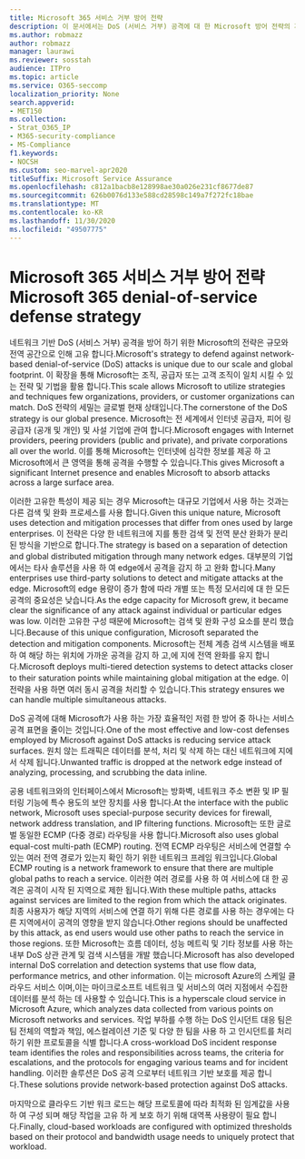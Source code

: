 ```yaml
---
title: Microsoft 365 서비스 거부 방어 전략
description: 이 문서에서는 DoS (서비스 거부) 공격에 대 한 Microsoft 방어 전략의 개요를 확인할 수 있습니다.
ms.author: robmazz
author: robmazz
manager: laurawi
ms.reviewer: sosstah
audience: ITPro
ms.topic: article
ms.service: O365-seccomp
localization_priority: None
search.appverid:
- MET150
ms.collection:
- Strat_O365_IP
- M365-security-compliance
- MS-Compliance
f1.keywords:
- NOCSH
ms.custom: seo-marvel-apr2020
titleSuffix: Microsoft Service Assurance
ms.openlocfilehash: c812a1bacb8e128998ae30a026e231cf8677de87
ms.sourcegitcommit: 626b0076d133e588cd28598c149a7f272fc18bae
ms.translationtype: MT
ms.contentlocale: ko-KR
ms.lasthandoff: 11/30/2020
ms.locfileid: "49507775"
---
```

# <a name="microsoft-365-denial-of-service-defense-strategy"></a><span data-ttu-id="58c11-103">Microsoft 365 서비스 거부 방어 전략</span><span class="sxs-lookup"><span data-stu-id="58c11-103">Microsoft 365 denial-of-service defense strategy</span></span>

<span data-ttu-id="58c11-104">네트워크 기반 DoS (서비스 거부) 공격을 방어 하기 위한 Microsoft의 전략은 규모와 전역 공간으로 인해 고유 합니다.</span><span class="sxs-lookup"><span data-stu-id="58c11-104">Microsoft's strategy to defend against network-based denial-of-service (DoS) attacks is unique due to our scale and global footprint.</span></span> <span data-ttu-id="58c11-105">이 확장을 통해 Microsoft는 조직, 공급자 또는 고객 조직이 일치 시킬 수 있는 전략 및 기법을 활용 합니다.</span><span class="sxs-lookup"><span data-stu-id="58c11-105">This scale allows Microsoft to utilize strategies and techniques few organizations, providers, or customer organizations can match.</span></span> <span data-ttu-id="58c11-106">DoS 전략의 세밀는 글로벌 현재 상태입니다.</span><span class="sxs-lookup"><span data-stu-id="58c11-106">The cornerstone of the DoS strategy is our global presence.</span></span> <span data-ttu-id="58c11-107">Microsoft는 전 세계에서 인터넷 공급자, 피어 링 공급자 (공개 및 개인) 및 사설 기업에 관여 합니다.</span><span class="sxs-lookup"><span data-stu-id="58c11-107">Microsoft engages with Internet providers, peering providers (public and private), and private corporations all over the world.</span></span> <span data-ttu-id="58c11-108">이를 통해 Microsoft는 인터넷에 심각한 정보를 제공 하 고 Microsoft에서 큰 영역을 통해 공격을 수행할 수 있습니다.</span><span class="sxs-lookup"><span data-stu-id="58c11-108">This gives Microsoft a significant Internet presence and enables Microsoft to absorb attacks across a large surface area.</span></span>

<span data-ttu-id="58c11-109">이러한 고유한 특성이 제공 되는 경우 Microsoft는 대규모 기업에서 사용 하는 것과는 다른 검색 및 완화 프로세스를 사용 합니다.</span><span class="sxs-lookup"><span data-stu-id="58c11-109">Given this unique nature, Microsoft uses detection and mitigation processes that differ from ones used by large enterprises.</span></span> <span data-ttu-id="58c11-110">이 전략은 다양 한 네트워크에 지를 통한 검색 및 전역 분산 완화가 분리 된 방식을 기반으로 합니다.</span><span class="sxs-lookup"><span data-stu-id="58c11-110">The strategy is based on a separation of detection and global distributed mitigation through many network edges.</span></span> <span data-ttu-id="58c11-111">대부분의 기업에서는 타사 솔루션을 사용 하 여 edge에서 공격을 감지 하 고 완화 합니다.</span><span class="sxs-lookup"><span data-stu-id="58c11-111">Many enterprises use third-party solutions to detect and mitigate attacks at the edge.</span></span> <span data-ttu-id="58c11-112">Microsoft의 edge 용량이 증가 함에 따라 개별 또는 특정 모서리에 대 한 모든 공격의 중요성은 낮습니다.</span><span class="sxs-lookup"><span data-stu-id="58c11-112">As the edge capacity for Microsoft grew, it became clear the significance of any attack against individual or particular edges was low.</span></span> <span data-ttu-id="58c11-113">이러한 고유한 구성 때문에 Microsoft는 검색 및 완화 구성 요소를 분리 했습니다.</span><span class="sxs-lookup"><span data-stu-id="58c11-113">Because of this unique configuration, Microsoft separated the detection and mitigation components.</span></span> <span data-ttu-id="58c11-114">Microsoft는 전체 계층 검색 시스템을 배포 하 여 해당 하는 위치에 가까운 공격을 감지 하 고,에 지에 전역 완화를 유지 합니다.</span><span class="sxs-lookup"><span data-stu-id="58c11-114">Microsoft deploys multi-tiered detection systems to detect attacks closer to their saturation points while maintaining global mitigation at the edge.</span></span> <span data-ttu-id="58c11-115">이 전략을 사용 하면 여러 동시 공격을 처리할 수 있습니다.</span><span class="sxs-lookup"><span data-stu-id="58c11-115">This strategy ensures we can handle multiple simultaneous attacks.</span></span>

<span data-ttu-id="58c11-116">DoS 공격에 대해 Microsoft가 사용 하는 가장 효율적인 저렴 한 방어 중 하나는 서비스 공격 표면을 줄이는 것입니다.</span><span class="sxs-lookup"><span data-stu-id="58c11-116">One of the most effective and low-cost defenses employed by Microsoft against DoS attacks is reducing service attack surfaces.</span></span> <span data-ttu-id="58c11-117">원치 않는 트래픽은 데이터를 분석, 처리 및 삭제 하는 대신 네트워크에 지에서 삭제 됩니다.</span><span class="sxs-lookup"><span data-stu-id="58c11-117">Unwanted traffic is dropped at the network edge instead of analyzing, processing, and scrubbing the data inline.</span></span>

<span data-ttu-id="58c11-118">공용 네트워크와의 인터페이스에서 Microsoft는 방화벽, 네트워크 주소 변환 및 IP 필터링 기능에 특수 용도의 보안 장치를 사용 합니다.</span><span class="sxs-lookup"><span data-stu-id="58c11-118">At the interface with the public network, Microsoft uses special-purpose security devices for firewall, network address translation, and IP filtering functions.</span></span> <span data-ttu-id="58c11-119">Microsoft는 또한 글로벌 동일한 ECMP (다중 경로) 라우팅을 사용 합니다.</span><span class="sxs-lookup"><span data-stu-id="58c11-119">Microsoft also uses global equal-cost multi-path (ECMP) routing.</span></span> <span data-ttu-id="58c11-120">전역 ECMP 라우팅은 서비스에 연결할 수 있는 여러 전역 경로가 있는지 확인 하기 위한 네트워크 프레임 워크입니다.</span><span class="sxs-lookup"><span data-stu-id="58c11-120">Global ECMP routing is a network framework to ensure that there are multiple global paths to reach a service.</span></span> <span data-ttu-id="58c11-121">이러한 여러 경로를 사용 하 여 서비스에 대 한 공격은 공격이 시작 된 지역으로 제한 됩니다.</span><span class="sxs-lookup"><span data-stu-id="58c11-121">With these multiple paths, attacks against services are limited to the region from which the attack originates.</span></span> <span data-ttu-id="58c11-122">최종 사용자가 해당 지역의 서비스에 연결 하기 위해 다른 경로를 사용 하는 경우에는 다른 지역에서이 공격의 영향을 받지 않습니다.</span><span class="sxs-lookup"><span data-stu-id="58c11-122">Other regions should be unaffected by this attack, as end users would use other paths to reach the service in those regions.</span></span> <span data-ttu-id="58c11-123">또한 Microsoft는 흐름 데이터, 성능 메트릭 및 기타 정보를 사용 하는 내부 DoS 상관 관계 및 검색 시스템을 개발 했습니다.</span><span class="sxs-lookup"><span data-stu-id="58c11-123">Microsoft has also developed internal DoS correlation and detection systems that use flow data, performance metrics, and other information.</span></span> <span data-ttu-id="58c11-124">이는 microsoft Azure의 스케일 클라우드 서비스 이며,이는 마이크로소프트 네트워크 및 서비스의 여러 지점에서 수집한 데이터를 분석 하는 데 사용할 수 있습니다.</span><span class="sxs-lookup"><span data-stu-id="58c11-124">This is a hyperscale cloud service in Microsoft Azure, which analyzes data collected from various points on Microsoft networks and services.</span></span> <span data-ttu-id="58c11-125">작업 부하를 수행 하는 DoS 인시던트 대응 팀은 팀 전체의 역할과 책임, 에스컬레이션 기준 및 다양 한 팀을 사용 하 고 인시던트를 처리 하기 위한 프로토콜을 식별 합니다.</span><span class="sxs-lookup"><span data-stu-id="58c11-125">A cross-workload DoS incident response team identifies the roles and responsibilities across teams, the criteria for escalations, and the protocols for engaging various teams and for incident handling.</span></span> <span data-ttu-id="58c11-126">이러한 솔루션은 DoS 공격 으로부터 네트워크 기반 보호를 제공 합니다.</span><span class="sxs-lookup"><span data-stu-id="58c11-126">These solutions provide network-based protection against DoS attacks.</span></span>

<span data-ttu-id="58c11-127">마지막으로 클라우드 기반 워크 로드는 해당 프로토콜에 따라 최적화 된 임계값을 사용 하 여 구성 되며 해당 작업을 고유 하 게 보호 하기 위해 대역폭 사용량이 필요 합니다.</span><span class="sxs-lookup"><span data-stu-id="58c11-127">Finally, cloud-based workloads are configured with optimized thresholds based on their protocol and bandwidth usage needs to uniquely protect that workload.</span></span>

